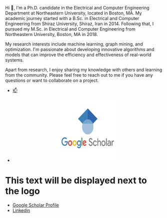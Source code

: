 Hi 👋, I'm a Ph.D. candidate in the Electrical and Computer Engineering Department at Northeastern University, located in Boston, MA. My academic journey started with a B.Sc. in Electrical and Computer Engineering from Shiraz University, Shiraz, Iran in 2014. Following that, I pursued my M.Sc. in Electrical and Computer Engineering from Northeastern University, Boston, MA in 2018.

My research interests include machine learning, graph mining, and optimization. I'm passionate about developing innovative algorithms and models that can improve the efficiency and effectiveness of real-world systems.

Apart from research, I enjoy sharing my knowledge with others and learning from the community. Please feel free to reach out to me if you have any questions or want to collaborate on a project.


- [📫](sh.kimia124@gmail.com)
- <p align="center">
  <img width="200" height="200" src="https://github.com/shayestehfard/shayestehfard/blob/main/google-scholar4372.jpg">
</p>

# This text will be displayed next to the logo

-  [Google Scholar Profile](https://scholar.google.com/citations?user=KDDHIEIAAAAJ&hl=en)
- [Linkedin](https://www.linkedin.com/in/kimia-shayestehfard-5814a775/)




